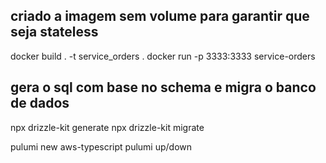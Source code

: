 ## criado a imagem sem volume para garantir que seja stateless
docker build . -t service_orders .
docker run -p 3333:3333 service-orders

## gera o sql com base no schema e migra o banco de dados
npx drizzle-kit generate
npx drizzle-kit migrate

pulumi new aws-typescript
pulumi up/down